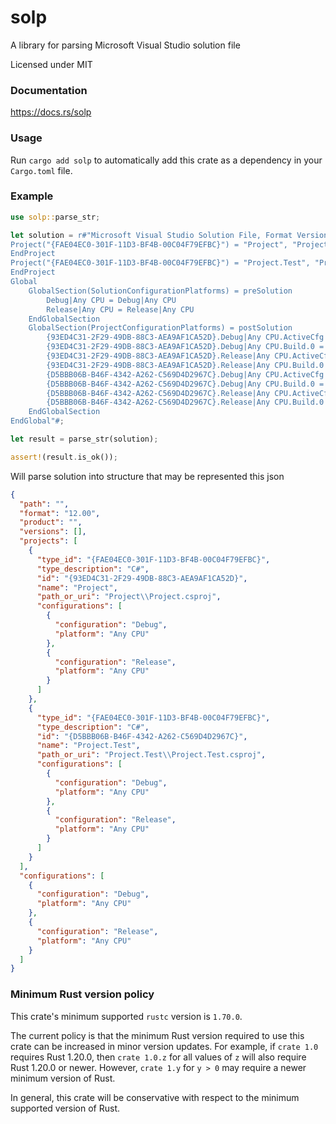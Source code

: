 solp
====
A library for parsing Microsoft Visual Studio solution file

Licensed under MIT


### Documentation

https://docs.rs/solp


### Usage

Run `cargo add solp` to automatically add this crate as a dependency
in your `Cargo.toml` file.


### Example

```rust
use solp::parse_str;

let solution = r#"Microsoft Visual Studio Solution File, Format Version 12.00
Project("{FAE04EC0-301F-11D3-BF4B-00C04F79EFBC}") = "Project", "Project\Project.csproj", "{93ED4C31-2F29-49DB-88C3-AEA9AF1CA52D}"
EndProject
Project("{FAE04EC0-301F-11D3-BF4B-00C04F79EFBC}") = "Project.Test", "Project.Test\Project.Test.csproj", "{D5BBB06B-B46F-4342-A262-C569D4D2967C}"
EndProject
Global
	GlobalSection(SolutionConfigurationPlatforms) = preSolution
		Debug|Any CPU = Debug|Any CPU
		Release|Any CPU = Release|Any CPU
	EndGlobalSection
	GlobalSection(ProjectConfigurationPlatforms) = postSolution
		{93ED4C31-2F29-49DB-88C3-AEA9AF1CA52D}.Debug|Any CPU.ActiveCfg = Debug|Any CPU
		{93ED4C31-2F29-49DB-88C3-AEA9AF1CA52D}.Debug|Any CPU.Build.0 = Debug|Any CPU
		{93ED4C31-2F29-49DB-88C3-AEA9AF1CA52D}.Release|Any CPU.ActiveCfg = Release|Any CPU
		{93ED4C31-2F29-49DB-88C3-AEA9AF1CA52D}.Release|Any CPU.Build.0 = Release|Any CPU
		{D5BBB06B-B46F-4342-A262-C569D4D2967C}.Debug|Any CPU.ActiveCfg = Debug|Any CPU
		{D5BBB06B-B46F-4342-A262-C569D4D2967C}.Debug|Any CPU.Build.0 = Debug|Any CPU
		{D5BBB06B-B46F-4342-A262-C569D4D2967C}.Release|Any CPU.ActiveCfg = Release|Any CPU
		{D5BBB06B-B46F-4342-A262-C569D4D2967C}.Release|Any CPU.Build.0 = Release|Any CPU
	EndGlobalSection
EndGlobal"#;

let result = parse_str(solution);

assert!(result.is_ok());
```
Will parse solution into structure that may be represented this json
```json
{
  "path": "",
  "format": "12.00",
  "product": "",
  "versions": [],
  "projects": [
    {
      "type_id": "{FAE04EC0-301F-11D3-BF4B-00C04F79EFBC}",
      "type_description": "C#",
      "id": "{93ED4C31-2F29-49DB-88C3-AEA9AF1CA52D}",
      "name": "Project",
      "path_or_uri": "Project\\Project.csproj",
      "configurations": [
        {
          "configuration": "Debug",
          "platform": "Any CPU"
        },
        {
          "configuration": "Release",
          "platform": "Any CPU"
        }
      ]
    },
    {
      "type_id": "{FAE04EC0-301F-11D3-BF4B-00C04F79EFBC}",
      "type_description": "C#",
      "id": "{D5BBB06B-B46F-4342-A262-C569D4D2967C}",
      "name": "Project.Test",
      "path_or_uri": "Project.Test\\Project.Test.csproj",
      "configurations": [
        {
          "configuration": "Debug",
          "platform": "Any CPU"
        },
        {
          "configuration": "Release",
          "platform": "Any CPU"
        }
      ]
    }
  ],
  "configurations": [
    {
      "configuration": "Debug",
      "platform": "Any CPU"
    },
    {
      "configuration": "Release",
      "platform": "Any CPU"
    }
  ]
}
```

### Minimum Rust version policy

This crate's minimum supported `rustc` version is `1.70.0`.

The current policy is that the minimum Rust version required to use this crate
can be increased in minor version updates. For example, if `crate 1.0` requires
Rust 1.20.0, then `crate 1.0.z` for all values of `z` will also require Rust
1.20.0 or newer. However, `crate 1.y` for `y > 0` may require a newer minimum
version of Rust.

In general, this crate will be conservative with respect to the minimum
supported version of Rust.
